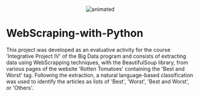 <p align="center">
  <img src="https://media.giphy.com/media/3o6Zt2YL3H8a7vPBio/giphy.gif" alt="animated" />
</p>


# WebScraping-with-Python


This project was developed as an evaluative activity for the course 'Integrative Project IV' of the Big Data program and consists of extracting data using WebScrapping techniques, with the BeautifulSoup library, from various pages of the website 'Rotten Tomatoes' containing the 'Best and Worst' tag. Following the extraction, a natural language-based classification was used to identify the articles as lists of 'Best', 'Worst', 'Best and Worst', or 'Others'.
